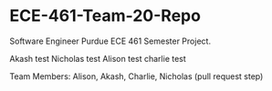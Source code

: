 # ECE-461-Team-20-Repo
Software Engineer Purdue ECE 461 Semester Project.

Akash test
Nicholas test
Alison test
charlie test

Team Members: Alison, Akash, Charlie, Nicholas (pull request step)
